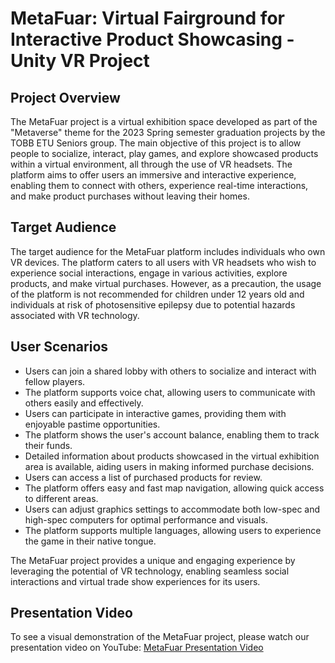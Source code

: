 # MetaFuar: Virtual Fairground for Interactive Product Showcasing - Unity VR Project

## Project Overview

The MetaFuar project is a virtual exhibition space developed as part of the "Metaverse" theme for the 2023 Spring semester graduation projects by the TOBB ETU Seniors group. The main objective of this project is to allow people to socialize, interact, play games, and explore showcased products within a virtual environment, all through the use of VR headsets. The platform aims to offer users an immersive and interactive experience, enabling them to connect with others, experience real-time interactions, and make product purchases without leaving their homes.

## Target Audience

The target audience for the MetaFuar platform includes individuals who own VR devices. The platform caters to all users with VR headsets who wish to experience social interactions, engage in various activities, explore products, and make virtual purchases. However, as a precaution, the usage of the platform is not recommended for children under 12 years old and individuals at risk of photosensitive epilepsy due to potential hazards associated with VR technology.

## User Scenarios

- Users can join a shared lobby with others to socialize and interact with fellow players.
- The platform supports voice chat, allowing users to communicate with others easily and effectively.
- Users can participate in interactive games, providing them with enjoyable pastime opportunities.
- The platform shows the user's account balance, enabling them to track their funds.
- Detailed information about products showcased in the virtual exhibition area is available, aiding users in making informed purchase decisions.
- Users can access a list of purchased products for review.
- The platform offers easy and fast map navigation, allowing quick access to different areas.
- Users can adjust graphics settings to accommodate both low-spec and high-spec computers for optimal performance and visuals.
- The platform supports multiple languages, allowing users to experience the game in their native tongue.

The MetaFuar project provides a unique and engaging experience by leveraging the potential of VR technology, enabling seamless social interactions and virtual trade show experiences for its users.

## Presentation Video

To see a visual demonstration of the MetaFuar project, please watch our presentation video on YouTube: [MetaFuar Presentation Video](https://youtu.be/HPDZl7QPJkE)

